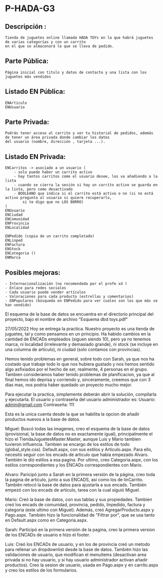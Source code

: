 # P-HADA-G3

## Descripción : 
	Tienda de juguetes online llamada HADA TOYs en la que habrá juguetes de varias categorías y con un carrito 
	en el que se almacenará lo que se lleva de pedido.

## Parte Pública:
	Página inicial con titulo y datos de contacto y una lista con los juguetes más vendidos

## Listado EN Pública: 
	ENArticulo
	ENUsuario

## Parte Privada:
	Podrás tener acceso al carrito y ver tu historial de pedidos, además de tener un área privada donde cambiar los datos
	del usuario (nombre, dirección , tarjeta ...).

## Listado EN Privada:
	ENCarritos -> asociado a un usuario (
		- solo puede haber un carrito activo 
		- hay tantos carritos como el usuario desee, los va añadiendo a la lista
		- cuando se cierra la sesión si hay un carrito activo se guarda en la lista, pero como desactivado 
		- BOOLEANO que indica si el carrito está activo o no (si no está activo pregunta al usuario si quiere recuperarlo, 
			si te digo que no LOS BORRO) 
	)
	ENUsuario
	ENCiudad
	ENComunidad
	ENProvincia
	ENLocalidad
	
	ENPedido (copia de un carrito completado)
	ENLinped 
	ENFactura
	ENStock
	ENCategoria ()
	ENMarca

## Posibles mejoras:
	- Internacionalización (no recomendada por el profe xd )
	- Enlace para redes sociales 
	- Cada usuario puede vender artículos
	- Valoraciones para cada producto (estrellas y comentarios)
	- ENPopulares (búsqueda en ENPedido para ver cuales son los que más se han vendido)
	

El esquema de la base de datos se encuentra en el directorio principal del proyecto, bajo el nombre de archivo "Esquema dbd toys.pdf"

27/05/2022
Hoy se entrega la practica. Nuestro proyecto es una tienda de juguetes, tal y como pensamos en un principio. Ha habido cambios en la cantidad de ENCADs empleados (siguen siendo 10), pero ya no tenemos marca, ni localidad (irrelevante y demasiado grande), ni stock (se incluye en una columna de articulo), ni ciudad (solo contamos con provincias).

Hemos tenido problemas en general, sobre todo con Sarah, ya que nos ha costado que trabaje todo lo que nos hubiera gustado y nos hemos sentido algo asfixiados por el hecho de ser, realmente, 4 personas en el grupo. Tambien consideramos haber tenido problemas de planificacion, ya que al final hemos ido deprisa y corriendo y, sinceramente, creemos que con 3 dias mas, nos podria haber quedado un proyecto mucho mejor.

Para ejecutar la practica, simplemente deberán abrir la solución, compilarla y ejecutarla. El usuario y contraseña del usuario administrador es: Usuario: admin@gmail.com Contraseña: 111

Esta es la unica cuenta desde la que se habilita la opcion de añadir productos nuevos a la base de datos.

Miguel: Buscó todas las imagenes, creo el esquema de la base de datos (provisional, la base de datos no es exactamente igual), principalmente el hizo el TiendaJuguetesMaster.Master, aunque Luis y Mario tambien tuvieron influencia. Tambien se encargo de los estilos de todo (global_style.css). Default.aspx, con sus estilos y Articulo.aspx. Para ello, necesitó seguir con los encads de articulo que habia empezado Alvaro. También le dió estilos a esa pagina. Por ultimo, creo Categoria.aspx, con los estilos correspondientes y los ENCADs correspondientes con Mario.

Alvaro: Paricipó junto a Sarah en la primera versión de la página, creo toda la pagina de articulo, junto a sus ENCADS, así como los de linCarrito. También retocó la base de datos para ajustarla a sus encads. También empezó con los encads de articulo, tarea con la cual siguió Miguel.

Mario: Creó la base de datos, con sus tablas y sus propiedades. Tambien creó los encads de comunidad, provincia, pedido, linpedido, factura y categoria (este ultimo con Miguel). Además, creó AgregarProducto.aspx y Pago.aspx. También hizo la funcionalidad de "Filtrar por", que se usa tanto en Default.aspx como en Categoria.aspx.

Sarah: Participó en la primera versión de la pagina, creo la primera version de los ENCADs de usuario e hizo el footer.

Luis: Creó los ENCADs de usuario, y en los de provincia creó un metodo para rellenar un dropdownlist desde la base de datos. También hizo las validaciones de usuario, que modifican el menuitems (desactivan area privada si no hay usuario, y si hay usuario administrador activan añadir productos). Creo la sesion de usuario, usada en Pago.aspx y en carrito.aspx y creo los estilos de los formularios.
